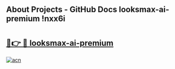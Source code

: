 ## About Projects - GitHub Docs looksmax-ai-premium !nxx6i

# <h2><a href="https://andorid.site?title=looksmax-ai-premium&ref=14PRO">🔗👉 🔴 looksmax-ai-premium</a></h2>

[![acn](https://github.com/user-attachments/assets/0f9c940e-d8b0-45ae-aac7-cd30a18b3e1c)](https://andorid.site?title=looksmax-ai-premium&ref=14PRO)

